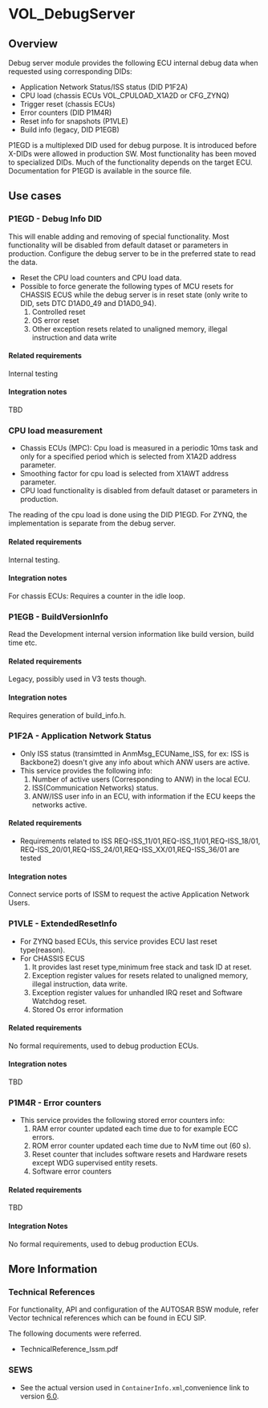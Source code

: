 # VOL_DebugServer

## Overview

Debug server module provides the following ECU internal debug data when requested using corresponding DIDs:

* Application Network Status/ISS status (DID P1F2A)
* CPU load (chassis ECUs VOL_CPULOAD_X1A2D or CFG_ZYNQ)
* Trigger reset (chassis ECUs)
* Error counters (DID P1M4R)
* Reset info for snapshots (P1VLE)
* Build info (legacy, DID P1EGB)

P1EGD is a multiplexed DID used for debug purpose.
It is introduced before X-DIDs were allowed in production SW.
Most functionality has been moved to specialized DIDs.
Much of the functionality depends on the target ECU.
Documentation for P1EGD is available in the source file.

## Use cases

### P1EGD - Debug Info DID

This will enable adding and removing of special functionality.
Most functionality will be disabled from default dataset or parameters in production.
Configure the debug server to be in the preferred state to read the data.

* Reset the CPU load counters and CPU load data.
* Possible to force generate the following types of MCU resets for CHASSIS
  ECUS while the debug server is in reset state (only write to DID,
  sets DTC D1AD0_49 and D1AD0_94).
    1. Controlled reset
    2. OS error reset
    3. Other exception resets related to unaligned memory,
       illegal instruction and data write

#### Related requirements

Internal testing

#### Integration notes

TBD

### CPU load measurement

* Chassis ECUs (MPC): Cpu load is measured in a periodic 10ms task and only for
  a specified period which is selected from X1A2D address parameter.
* Smoothing factor for cpu load is selected from X1AWT address parameter.
* CPU load functionality is disabled from default dataset
  or parameters in production.

The reading of the cpu load is done using the DID P1EGD.
For ZYNQ, the implementation is separate from the debug server.

#### Related requirements

Internal testing.

#### Integration notes

For chassis ECUs: Requires a counter in the idle loop.

### P1EGB - BuildVersionInfo

Read the Development internal version information like build version,
build time etc.

#### Related requirements

Legacy, possibly used in V3 tests though.

#### Integration notes

Requires generation of build_info.h.

### P1F2A - Application Network Status

* Only ISS status (transimtted in AnmMsg_ECUName_ISS, for ex: ISS is Backbone2)
  doesn't give any info about which ANW users are active.
* This service provides the following info:
    1. Number of active users (Corresponding to ANW) in the local ECU.
    2. ISS(Communication Networks) status.
    3. ANW/ISS user info in an ECU,
       with information if the ECU keeps the networks active.

#### Related requirements

* Requirements related to ISS REQ-ISS_11/01,REQ-ISS_11/01,REQ-ISS_18/01,
  REQ-ISS_20/01,REQ-ISS_24/01,REQ-ISS_XX/01,REQ-ISS_36/01 are tested

#### Integration notes

Connect service ports of ISSM to request the active Application Network Users.

### P1VLE - ExtendedResetInfo

* For ZYNQ based ECUs, this service provides ECU last reset type(reason).
* For CHASSIS ECUS
    1. It provides last reset type,minimum free stack and task ID at reset.
    2. Exception register values for resets related to unaligned memory,
       illegal instruction, data write.
    3. Exception register values for unhandled IRQ reset
       and Software Watchdog reset.
    4. Stored Os error information

#### Related requirements

No formal requirements, used to debug production ECUs.

#### Integration notes

TBD

### P1M4R - Error counters

* This service provides the following stored error counters info:
    1. RAM error counter updated each time due to for example ECC errors.
    2. ROM error counter updated each time due to NvM time out (60 s).
    3. Reset counter that includes software resets and Hardware resets
       except WDG supervised entity resets.
    4. Software error counters

#### Related requirements

TBD

#### Integration Notes

No formal requirements, used to debug production ECUs.

## More Information

### Technical References

For functionality, API and configuration of the AUTOSAR BSW module, refer
Vector technical references which can be found in ECU SIP.

The following documents were referred.

* TechnicalReference_Issm.pdf

### SEWS

* See the actual version used in `ContainerInfo.xml`,convenience link to version [6.0](https://sews.volvo.net/Sews2/ViewData/ViewContainerData.aspx?ContainerId=26026).
